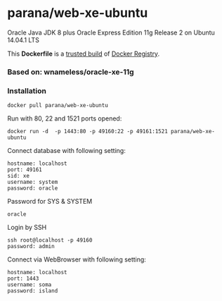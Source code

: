 parana/web-xe-ubuntu
====================

Oracle Java JDK 8 plus Oracle Express Edition 11g Release 2 on Ubuntu 14.04.1 LTS

This **Dockerfile** is a [trusted build](https://registry.hub.docker.com/u/parana/web-xe-ubuntu/) of [Docker Registry](https://registry.hub.docker.com/).

### Based on: wnameless/oracle-xe-11g 

### Installation
```
docker pull parana/web-xe-ubuntu
```

Run with 80, 22 and 1521 ports opened:
```
docker run -d  -p 1443:80 -p 49160:22 -p 49161:1521 parana/web-xe-ubuntu
```

Connect database with following setting:
```
hostname: localhost
port: 49161
sid: xe
username: system
password: oracle
```

Password for SYS & SYSTEM
```
oracle
```

Login by SSH
```
ssh root@localhost -p 49160
password: admin
```

Connect via WebBrowser with following setting:
```
hostname: localhost
port: 1443
username: soma
password: island
```

